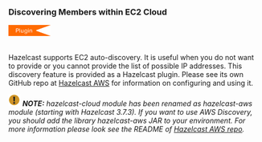 
### Discovering Members within EC2 Cloud

<img src="images/Plugin_New.png" alt="Azure Plugin" height="22" width="84">
<br></br>

Hazelcast supports EC2 auto-discovery. It is useful when you do not want to provide or you cannot provide the list of possible IP addresses. This discovery feature is provided as a Hazelcast plugin. Please see its own GitHub repo at <a href="https://github.com/hazelcast/hazelcast-aws" target="_blank">Hazelcast AWS</a> for information on configuring and using it.


![image](images/NoteSmall.jpg) ***NOTE:*** *hazelcast-cloud module has been renamed as hazelcast-aws module (starting with Hazelcast 3.7.3). If you want to use AWS Discovery, you should add the library hazelcast-aws JAR to your environment. For more information please look see the README of [Hazelcast AWS repo](https://github.com/hazelcast/hazelcast-aws/blob/master/README.md).*